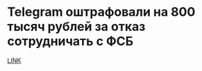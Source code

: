 # Telegram оштрафовали на 800 тысяч рублей за отказ сотрудничать с ФСБ



[LINK](https://varlamov.ru/2607504.html)
